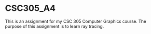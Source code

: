 CSC305_A4
=========

This is an assignment for my CSC 305 Computer Graphics course.  The purpose of this assignment is to learn ray tracing.
